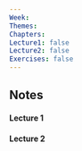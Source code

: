 ```yaml
---
Week: 
Themes: 
Chapters: 
Lecture1: false
Lecture2: false
Exercises: false
---
```


## Notes

#### Lecture 1

#### Lecture 2

